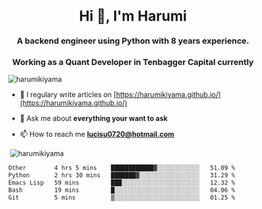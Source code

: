 <h1 align="center">Hi 👋, I'm Harumi</h1>
<h3 align="center">A backend engineer using <b>Python</b> with 8 years experience.</h3>
<h3 align="center">Working as a Quant Developer in <b>Tenbagger Capital</b> currently</h3>

<p align="left"> <img src="https://komarev.com/ghpvc/?username=harumikiyama" alt="harumikiyama" /> </p>


- 📝 I regulary write articles on [https://harumikiyama.github.io/](https://harumikiyama.github.io/)

- 💬 Ask me about **everything your want to ask**

- 📫 How to reach me **lucisu0720@hotmail.com**

<p>&nbsp;<img align="center" src="https://github-readme-stats.vercel.app/api?username=harumikiyama&show_icons=true" alt="harumikiyama" /></p>


<!--START_SECTION:waka-->

```txt
Other        4 hrs 5 mins    ████████████▓░░░░░░░░░░░░   51.09 %
Python       2 hrs 30 mins   ███████▓░░░░░░░░░░░░░░░░░   31.29 %
Emacs Lisp   59 mins         ███░░░░░░░░░░░░░░░░░░░░░░   12.32 %
Bash         19 mins         █░░░░░░░░░░░░░░░░░░░░░░░░   04.06 %
Git          5 mins          ▒░░░░░░░░░░░░░░░░░░░░░░░░   01.25 %
```

<!--END_SECTION:waka-->

